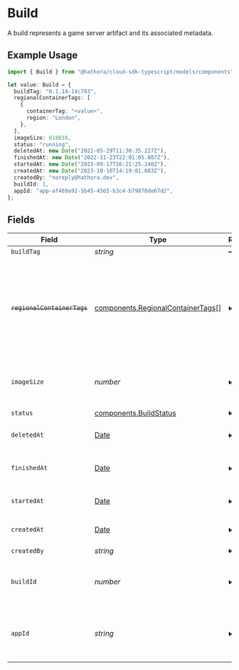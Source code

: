 # Build

A build represents a game server artifact and its associated metadata.

## Example Usage

```typescript
import { Build } from "@hathora/cloud-sdk-typescript/models/components";

let value: Build = {
  buildTag: "0.1.14-14c793",
  regionalContainerTags: [
    {
      containerTag: "<value>",
      region: "London",
    },
  ],
  imageSize: 618016,
  status: "running",
  deletedAt: new Date("2022-05-29T11:30:35.227Z"),
  finishedAt: new Date("2022-11-23T22:01:05.887Z"),
  startedAt: new Date("2023-09-17T16:21:25.240Z"),
  createdAt: new Date("2023-10-10T14:19:01.603Z"),
  createdBy: "noreply@hathora.dev",
  buildId: 1,
  appId: "app-af469a92-5b45-4565-b3c4-b79878de67d2",
};
```

## Fields

| Field                                                                                                                   | Type                                                                                                                    | Required                                                                                                                | Description                                                                                                             | Example                                                                                                                 |
| ----------------------------------------------------------------------------------------------------------------------- | ----------------------------------------------------------------------------------------------------------------------- | ----------------------------------------------------------------------------------------------------------------------- | ----------------------------------------------------------------------------------------------------------------------- | ----------------------------------------------------------------------------------------------------------------------- |
| `buildTag`                                                                                                              | *string*                                                                                                                | :heavy_minus_sign:                                                                                                      | N/A                                                                                                                     | 0.1.14-14c793                                                                                                           |
| ~~`regionalContainerTags`~~                                                                                             | [components.RegionalContainerTags](../../models/components/regionalcontainertags.md)[]                                  | :heavy_check_mark:                                                                                                      | : warning: ** DEPRECATED **: This will be removed in a future release, please migrate away from it as soon as possible. |                                                                                                                         |
| `imageSize`                                                                                                             | *number*                                                                                                                | :heavy_check_mark:                                                                                                      | The size (in bytes) of the Docker image built by Hathora.                                                               |                                                                                                                         |
| `status`                                                                                                                | [components.BuildStatus](../../models/components/buildstatus.md)                                                        | :heavy_check_mark:                                                                                                      | N/A                                                                                                                     |                                                                                                                         |
| `deletedAt`                                                                                                             | [Date](https://developer.mozilla.org/en-US/docs/Web/JavaScript/Reference/Global_Objects/Date)                           | :heavy_check_mark:                                                                                                      | When the build was deleted.                                                                                             |                                                                                                                         |
| `finishedAt`                                                                                                            | [Date](https://developer.mozilla.org/en-US/docs/Web/JavaScript/Reference/Global_Objects/Date)                           | :heavy_check_mark:                                                                                                      | When [`RunBuild()`](https://hathora.dev/api#tag/BuildV2/operation/RunBuild) finished executing.                         |                                                                                                                         |
| `startedAt`                                                                                                             | [Date](https://developer.mozilla.org/en-US/docs/Web/JavaScript/Reference/Global_Objects/Date)                           | :heavy_check_mark:                                                                                                      | When [`RunBuild()`](https://hathora.dev/api#tag/BuildV2/operation/RunBuild) is called.                                  |                                                                                                                         |
| `createdAt`                                                                                                             | [Date](https://developer.mozilla.org/en-US/docs/Web/JavaScript/Reference/Global_Objects/Date)                           | :heavy_check_mark:                                                                                                      | When [`CreateBuild()`](https://hathora.dev/api#tag/BuildV2/operation/CreateBuild) is called.                            |                                                                                                                         |
| `createdBy`                                                                                                             | *string*                                                                                                                | :heavy_check_mark:                                                                                                      | N/A                                                                                                                     | noreply@hathora.dev                                                                                                     |
| `buildId`                                                                                                               | *number*                                                                                                                | :heavy_check_mark:                                                                                                      | System generated id for a build. Increments by 1.                                                                       | 1                                                                                                                       |
| `appId`                                                                                                                 | *string*                                                                                                                | :heavy_check_mark:                                                                                                      | System generated unique identifier for an application.                                                                  | app-af469a92-5b45-4565-b3c4-b79878de67d2                                                                                |